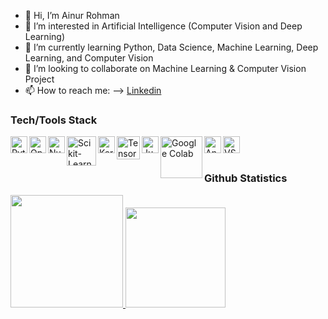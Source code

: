 - 👋 Hi, I’m Ainur Rohman
- 👀 I’m interested in Artificial Intelligence (Computer Vision and Deep Learning)
- 🌱 I’m currently learning Python, Data Science, Machine Learning, Deep Learning, and Computer Vision
- 💞️ I’m looking to collaborate on Machine Learning & Computer Vision Project
- 📫 How to reach me: --> [Linkedin](https://www.linkedin.com/in/ainur-rohman-101/)

### Tech/Tools Stack
  <a href="https://www.python.org/"><img align="left" alt="Python" title="Python (Programming Language)" width="27px" src="https://seeklogo.com/images/P/python-logo-A32636CAA3-seeklogo.com.png" /></a>
  <a href="https://opencv.org/"><img align="left" alt="OpenCV" title="OpenCV (Library for Image Processing and Computer Vision)" width="27px" src="https://upload.wikimedia.org/wikipedia/commons/thumb/3/32/OpenCV_Logo_with_text_svg_version.svg/1200px-OpenCV_Logo_with_text_svg_version.svg.png" /></a>
  <a href="https://numpy.org/"><img align="left" alt="Numpy" title="Numpy (Python Library for Numerical Computation)" width="27px" src="https://seeklogo.com/images/N/numpy-logo-479C24EC79-seeklogo.com.png" /></a>
 <a href="https://scikit-learn.org/"><img align="left" alt="Scikit-Learn" title="Scikit-Learn (Machine Learning Library)" width="47px" src="https://upload.wikimedia.org/wikipedia/commons/thumb/0/05/Scikit_learn_logo_small.svg/1200px-Scikit_learn_logo_small.svg.png" /></a>
  <a href="https://keras.io/"><img align="left" alt="Keras" title="Keras (Python Deep Learning API)" width="27px" src="https://upload.wikimedia.org/wikipedia/commons/thumb/a/ae/Keras_logo.svg/1200px-Keras_logo.svg.png" /></a>
  <a href="https://www.tensorflow.org/"><img align="left" alt="TensorFlow" title="TensorFlow (Deep Learning Framework)" width="37px" src="https://seeklogo.com/images/T/tensorflow-logo-AE5100E55E-seeklogo.com.png" /></a>
  <a href="https://jupyter.org/"><img align="left" alt="Jupyter Notebook" title="Jupyter Notebook" width="27px" src="https://seeklogo.com/images/J/jupyter-logo-A91705F539-seeklogo.com.png" /></a>
  <a href="https://colab.research.google.com/"><img align="left" alt="Google Colab" title="Google Colab" width="67px" src="https://encrypted-tbn0.gstatic.com/images?q=tbn:ANd9GcSmVB-T_Fg4jE2pgaK0rQJJN_AZEtGAYPAfGQXlXYsdtxTYHPNfzsEsFTykRhACQyNmHco&usqp=CAU" /></a> <!--https://iglab.tech/wp-content/uploads/2020/11/1_7oukapIBInsovpHkQB3QZg.jpeg
https://blog.kakaocdn.net/dn/Ds9oY/btqOSyfX6cw/vCYbUu1N7t1zAsZyFlcSmK/img.png -->
  <a href="https://www.anaconda.com/"><img align="left" alt="Anaconda Navigator/Prompt" title="Anaconda Navigator/Prompt" width="27px" src="https://www.psych.mcgill.ca/labs/mogillab/anaconda2/pkgs/anaconda-navigator-1.4.3-py27_0/lib/python2.7/site-packages/anaconda_navigator/static/images/anaconda-icon-1024x1024.png" /></a>
  <a href="https://code.visualstudio.com/"><img align="left" alt="VS Code" title="VS Code" width="27px" src="https://seeklogo.com/images/V/visual-studio-code-logo-284BC24C39-seeklogo.com.png" /></a>
  <br>
  <br>
  
### Github Statistics
<p align="left">
<a href="https://github.com/ainurrohman01">
  <img height="180em" src="https://github-readme-stats-eight-theta.vercel.app/api?username=ainurrohman01&show_icons=true&theme=algolia&include_all_commits=true&count_private=true"/>
  <img height="160em" src="https://github-readme-stats-eight-theta.vercel.app/api/top-langs/?username=ainurrohman01&layout=compact&langs_count=8&theme=algolia"/>
</a>
</p>

<!---
ainurrohman01/ainurrohman01 is a ✨ special ✨ repository because its `README.md` (this file) appears on your GitHub profile.
You can click the Preview link to take a look at your changes.
--->
